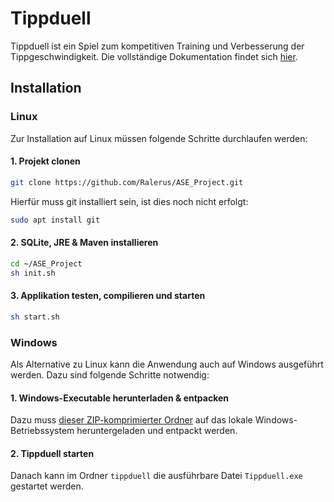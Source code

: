 # Tippduell

Tippduell ist ein Spiel zum kompetitiven Training und Verbesserung der Tippgeschwindigkeit.
Die vollständige Dokumentation findet sich [hier](doc/Documentation.md).

## Installation
### Linux
Zur Installation auf Linux müssen folgende Schritte durchlaufen werden:
#### 1. Projekt clonen
```bash
git clone https://github.com/Ralerus/ASE_Project.git
```
Hierfür muss git installiert sein, ist dies noch nicht erfolgt:
```bash
sudo apt install git
```
#### 2. SQLite, JRE & Maven installieren
```bash
cd ~/ASE_Project
sh init.sh
```
#### 3. Applikation testen, compilieren und starten
```bash
sh start.sh
```
### Windows
Als Alternative zu Linux kann die Anwendung auch auf Windows ausgeführt werden. Dazu sind folgende Schritte notwendig:
#### 1. Windows-Executable herunterladen & entpacken
Dazu muss [dieser ZIP-komprimierter Ordner](executable/Tippduell.zip) auf das lokale Windows-Betriebssystem heruntergeladen und entpackt werden.
#### 2. Tippduell starten
Danach kann im Ordner `tippduell` die ausführbare Datei `Tippduell.exe` gestartet werden.
